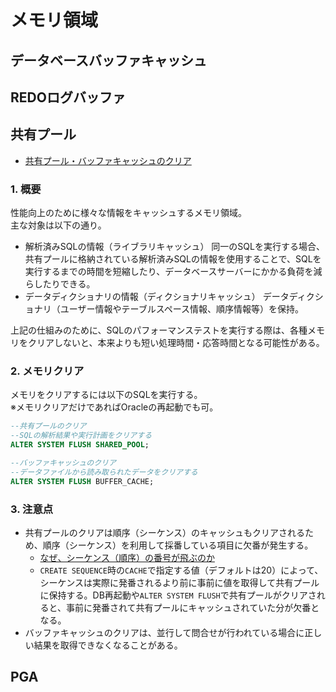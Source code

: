 # メモリ領域
## データベースバッファキャッシュ
## REDOログバッファ
## 共有プール
- [共有プール・バッファキャッシュのクリア](https://kanamelogic.com/20160206/memory-flush/)
### 1. 概要
性能向上のために様々な情報をキャッシュするメモリ領域。  
主な対象は以下の通り。
- 解析済みSQLの情報（ライブラリキャッシュ）
  同一のSQLを実行する場合、共有プールに格納されている解析済みSQLの情報を使用することで、SQLを実行するまでの時間を短縮したり、データベースサーバーにかかる負荷を減らしたりできる。
- データディクショナリの情報（ディクショナリキャッシュ）
  データディクショナリ（ユーザー情報やテーブルスペース情報、順序情報等）を保持。

上記の仕組みのために、SQLのパフォーマンステストを実行する際は、各種メモリをクリアしないと、本来よりも短い処理時間・応答時間となる可能性がある。

### 2. メモリクリア
メモリをクリアするには以下のSQLを実行する。  
※メモリクリアだけであればOracleの再起動でも可。
```sql
--共有プールのクリア
--SQLの解析結果や実行計画をクリアする
ALTER SYSTEM FLUSH SHARED_POOL;

--バッファキャッシュのクリア
--データファイルから読み取られたデータをクリアする
ALTER SYSTEM FLUSH BUFFER_CACHE;
```

### 3. 注意点
- 共有プールのクリアは順序（シーケンス）のキャッシュもクリアされるため、順序（シーケンス）を利用して採番している項目に欠番が発生する。  
  - [なぜ、シーケンス（順序）の番号が飛ぶのか](https://www.bnote.net/oracle/sequence_lost.html)
  - `CREATE SEQUENCE`時の`CACHE`で指定する値（デフォルトは20）によって、シーケンスは実際に発番されるより前に事前に値を取得して共有プールに保持する。DB再起動や`ALTER SYSTEM FLUSH`で共有プールがクリアされると、事前に発番されて共有プールにキャッシュされていた分が欠番となる。
- バッファキャッシュのクリアは、並行して問合せが行われている場合に正しい結果を取得できなくなることがある。



## PGA